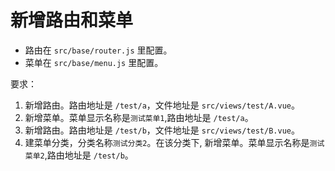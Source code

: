 # 新增路由和菜单
* 路由在 `src/base/router.js` 里配置。
* 菜单在 `src/base/menu.js` 里配置。

要求：
1. 新增路由。路由地址是 `/test/a`，文件地址是 `src/views/test/A.vue`。
1. 新增菜单。菜单显示名称是`测试菜单1`,路由地址是 `/test/a`。
1. 新增路由。路由地址是 `/test/b`，文件地址是 `src/views/test/B.vue`。
1. 建菜单分类，分类名称`测试分类2`。在该分类下, 新增菜单。菜单显示名称是`测试菜单2`,路由地址是 `/test/b`。
